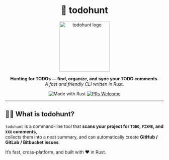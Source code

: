 <h1 align="center">🦀 todohunt</h1>

<p align="center">
  <img src="https://github.com/user-attachments/assets/fabe784b-1653-4e35-9fd5-6de1e3de4ca7" alt="todohunt logo" width="160" />
</p>

<p align="center">
  <b>Hunting for TODOs — find, organize, and sync your TODO comments.</b><br>
  <i>A fast and friendly CLI written in Rust.</i>
</p>

<p align="center">
  <img src="https://img.shields.io/badge/Made_with-Rust-orange?logo=rust" alt="Made with Rust">
  <a href="CONTRIBUTING.md">
    <img src="https://img.shields.io/badge/PRs-welcome-brightgreen.svg" alt="PRs Welcome">
  </a>
</p>

---

## 🕵️‍♂️ What is todohunt?

`todohunt` is a command-line tool that **scans your project for `TODO`, `FIXME`, and `XXX` comments**,  
collects them into a neat summary, and can automatically create **GitHub / GitLab / Bitbucket issues**.

It’s fast, cross-platform, and built with ❤️ in Rust.

